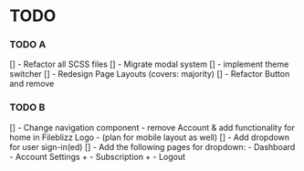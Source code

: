 # TODO

### TODO A
[]  - Refactor all SCSS files
[]  - Migrate modal system
[]  - implement theme switcher
[]  - Redesign Page Layouts (covers: majority)
[]  - Refactor Button and remove <Link/>

### TODO B
[]  - Change navigation component
    - remove Account & add functionality for home in Fileblizz Logo
    - (plan for mobile layout as well)
[]  - Add dropdown for user sign-in(ed)
[]  - Add the following pages for dropdown:
        - Dashboard
        - Account Settings  +
        - Subscription      +
        - Logout